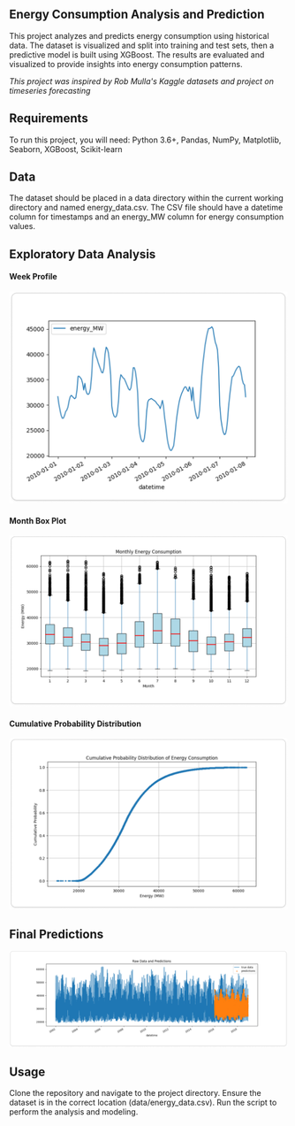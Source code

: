 ## Energy Consumption Analysis and Prediction
This project analyzes and predicts energy consumption using historical data. The dataset is visualized and split into training and test sets, then a predictive model is built using XGBoost. The results are evaluated and visualized to provide insights into energy consumption patterns.

*This project was inspired by Rob Mulla's Kaggle datasets and project on timeseries forecasting*
## Requirements
To run this project, you will need:
Python 3.6+, Pandas, NumPy, Matplotlib, Seaborn, XGBoost, Scikit-learn

## Data
The dataset should be placed in a data directory within the current working directory and named energy_data.csv. The CSV file should have a datetime column for timestamps and an energy_MW column for energy consumption values.

## Exploratory Data Analysis

#### Week Profile
![alt text](screenshots/week_profile.png)

#### Month Box Plot
![alt text](screenshots/boxplot.png)

#### Cumulative Probability Distribution
![alt text](screenshots/cpd.png)

## Final Predictions

![alt text](screenshots/modelpred.png)

## Usage

Clone the repository and navigate to the project directory.
Ensure the dataset is in the correct location (data/energy_data.csv).
Run the script to perform the analysis and modeling.